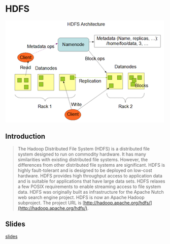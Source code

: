 # HDFS

![](../../.gitbook/assets/screen-shot-2018-12-29-at-11.20.55-pm.png)

## Introduction

> The Hadoop Distributed File System \(HDFS\) is a distributed file system designed to run on commodity hardware. It has many similarities with existing distributed file systems. However, the differences from other distributed file systems are significant. HDFS is highly fault-tolerant and is designed to be deployed on low-cost hardware. HDFS provides high throughput access to application data and is suitable for applications that have large data sets. HDFS relaxes a few POSIX requirements to enable streaming access to file system data. HDFS was originally built as infrastructure for the Apache Nutch web search engine project. HDFS is now an Apache Hadoop subproject. The project URL is [http://hadoop.apache.org/hdfs/](http://hadoop.apache.org/hdfs/).

## Slides

[slides](https://github.com/marilynwaldman/course/blob/master/Hadoop/03-HDFS.pdf)

